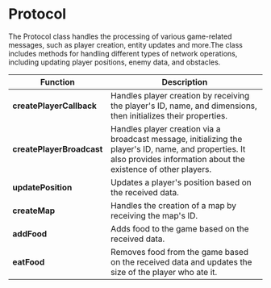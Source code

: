 # Protocol

The Protocol class handles the processing of various game-related messages, such as player creation, entity updates and more.The class includes methods for handling different types of network operations, including updating player positions, enemy data, and obstacles.

| Function                | Description |
|-------------------------|-------------|
| **createPlayerCallback**  | Handles player creation by receiving the player's ID, name, and dimensions, then initializes their properties. |
| **createPlayerBroadcast** | Handles player creation via a broadcast message, initializing the player's ID, name, and properties. It also provides information about the existence of other players. |
| **updatePosition**        | Updates a player's position based on the received data. |
| **createMap**            | Handles the creation of a map by receiving the map's ID. |
| **addFood**             | Adds food to the game based on the received data. |
| **eatFood**             | Removes food from the game based on the received data and updates the size of the player who ate it. |